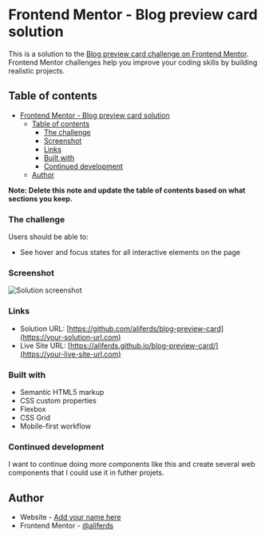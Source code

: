 # Frontend Mentor - Blog preview card solution

This is a solution to the [Blog preview card challenge on Frontend Mentor](https://www.frontendmentor.io/challenges/blog-preview-card-ckPaj01IcS). Frontend Mentor challenges help you improve your coding skills by building realistic projects. 

## Table of contents

- [Frontend Mentor - Blog preview card solution](#frontend-mentor---blog-preview-card-solution)
  - [Table of contents](#table-of-contents)
    - [The challenge](#the-challenge)
    - [Screenshot](#screenshot)
    - [Links](#links)
    - [Built with](#built-with)
    - [Continued development](#continued-development)
  - [Author](#author)

**Note: Delete this note and update the table of contents based on what sections you keep.**

### The challenge

Users should be able to:

- See hover and focus states for all interactive elements on the page

### Screenshot

![Solution screenshot](./screenshot.jpg)

### Links

- Solution URL: [https://github.com/aliferds/blog-preview-card](https://your-solution-url.com)
- Live Site URL: [https://aliferds.github.io/blog-preview-card/](https://your-live-site-url.com)

### Built with

- Semantic HTML5 markup
- CSS custom properties
- Flexbox
- CSS Grid
- Mobile-first workflow


### Continued development

I want to continue doing more components like this and create several web components that I could use it in futher projets.

## Author

- Website - [Add your name here](https://myportifolio-git-main-aliferds-projects.vercel.app/)
- Frontend Mentor - [@aliferds](https://www.frontendmentor.io/profile/aliferds)